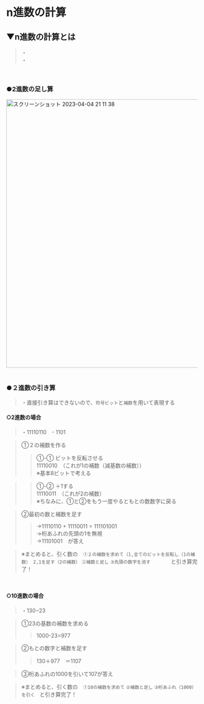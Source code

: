 # n進数の計算

## ▼n進数の計算とは
>・<br>
>・<br>
<br>

### ●2進数の足し算
<img width="707" alt="スクリーンショット 2023-04-04 21 11 38" src="https://user-images.githubusercontent.com/81621944/229787475-b6c2afb8-2ba0-488e-9454-206ea57cab89.png"><br>
<br>

### ●２進数の引き算
>・直接引き算はできないので、`符号ビット`と`補数`を用いて表現する

#### ○2進数の場合<br>
>・11110110　-   1101<br>

>①２の補数を作る<br>
>>①-① ビットを反転させる<br>
>>11110010　（これが1の補数（減基数の補数））<br>
>>※基本8ビットで考える<br>

>>①-② ＋1する<br>
>>11110011　（これが2の補数）<br>
>>※ちなみに、①と②をもう一度やるともとの数数字に戻る<br>

>②最初の数と補数を足す<br>
>>→11110110 + 11110011 = 111101001<br>
>>→桁あふれの先頭の1を無視<br>
>>→11101001　が答え<br>

>※まとめると、引く数の　`①２の補数を求めて（1,全てのビットを反転し（1の補数） 2,1を足す（2の補数）` `②補数と足し` `③先頭の数字を消す　`　　　と引き算完了！<br>
<br>

#### ○10進数の場合
>・130−23<br>

>①23の基数の補数を求める<br>
>>1000-23=977<br>

>②もとの数字と補数を足す<br>
>>130＋977　＝1107<br>

>③桁あふれの1000を引いて107が答え<br>

>※まとめると、引く数の　`①10の補数を求めて` `②補数と足し` `③桁あふれ（1000）を引く　`と引き算完了！<br>
<br>

